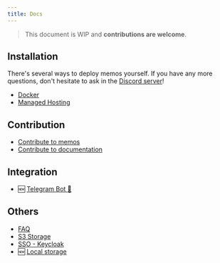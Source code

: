 ```yaml
---
title: Docs
---
```


> This document is WIP and **contributions are welcome**.

## Installation

There's several ways to deploy memos yourself.
If you have any more questions, don't hesitate to ask in the [Discord server](https://discord.gg/tfPJa4UmAv)!

- [Docker](/docs/install/docker)
- [Managed Hosting](/docs/install/cloud)

## Contribution

- [Contribute to memos](/docs/contribution/development/)
- [Contribute to documentation](/docs/contribution/documentation/)

## Integration

- 🆕 [Telegram Bot 🤖️](/docs/integration/telegram-bot)

## Others

- [FAQ](/docs/faq)
- [S3 Storage](/docs/storage)
- [SSO - Keycloak](/docs/keycloak)
- 🆕 [Local storage](/docs/local-storage)
